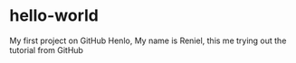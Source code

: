 # hello-world
My first project on GitHub
Henlo, My name is Reniel, this me trying out the tutorial from GitHub
